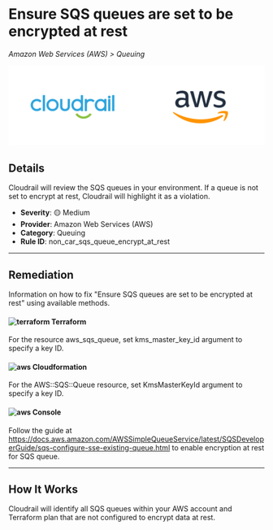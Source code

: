 # Ensure SQS queues are set to be encrypted at rest

*Amazon Web Services (AWS) > Queuing*

![Cloudrail and Amazon Web Services (AWS) logos](../images/cloudrail_aws.png)

## Details
Cloudrail will review the SQS queues in your environment. If a queue is not set to encrypt at rest, Cloudrail will highlight it as a violation.

- **Severity**: 🟡 Medium
- **Provider**: Amazon Web Services (AWS)
- **Category**: Queuing
- **Rule ID**: non_car_sqs_queue_encrypt_at_rest

---

## Remediation
Information on how to fix "Ensure SQS queues are set to be encrypted at rest" using available methods.


####  <img src="../_media/emojis/terraform.png" alt="terraform" width="20"/>  Terraform
For the resource aws_sqs_queue, set kms_master_key_id argument to specify a key ID.








#### <img src="../_media/emojis/aws.png" alt="aws" width="20"/> Cloudformation
For the AWS::SQS::Queue resource, set KmsMasterKeyId argument to specify a key ID.



####  <img src="../_media/emojis/aws.png" alt="aws" width="20"/> Console
Follow the guide at <https://docs.aws.amazon.com/AWSSimpleQueueService/latest/SQSDeveloperGuide/sqs-configure-sse-existing-queue.html> to enable encryption at rest for SQS queue.




---

## How It Works
Cloudrail will identify all SQS queues within your AWS account and Terraform plan that are not configured to encrypt data at rest.